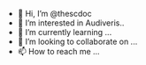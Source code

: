 - 👋 Hi, I’m @thescdoc
- 👀 I’m interested in Audiveris..
- 🌱 I’m currently learning ...
- 💞️ I’m looking to collaborate on ...
- 📫 How to reach me ...

<!---
thescdoc/thescdoc is a ✨ special ✨ repository because its `README.md` (this file) appears on your GitHub profile.
You can click the Preview link to take a look at your changes.
--->
